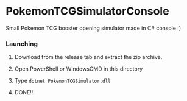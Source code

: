 # PokemonTCGSimulatorConsole
Small Pokemon TCG booster opening simulator made in C# console :)

### Launching

1. Download from the release tab and extract the zip archive.

2. Open PowerShell or WindowsCMD in this directory

3. Type `dotnet PokemonTCGSimulator.dll`

4. DONE!!!
